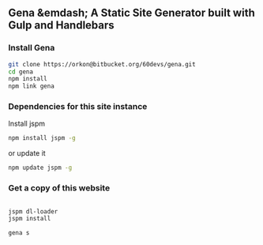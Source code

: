 ## Gena &emdash; A Static Site Generator built with Gulp and Handlebars

### Install Gena

```sh
git clone https://orkon@bitbucket.org/60devs/gena.git
cd gena
npm install
npm link gena
```

### Dependencies for this site instance

Install jspm

```sh
npm install jspm -g
```

or update it

```sh
npm update jspm -g
```
### Get a copy of this website

```sh

jspm dl-loader
jspm install

gena s

```

